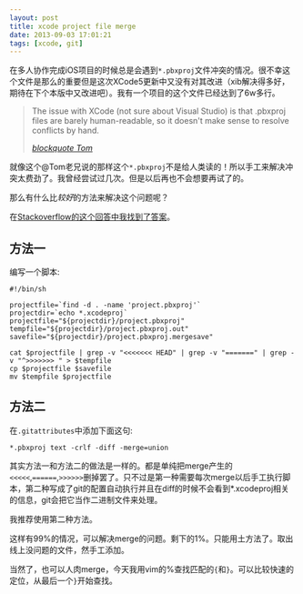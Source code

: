 ```yaml
---
layout: post
title: xcode project file merge
date: 2013-09-03 17:01:21
tags: [xcode, git]
---
```


在多人协作完成iOS项目的时候总是会遇到`*.pbxproj`文件冲突的情况。很不幸这个文件是那么的重要但是这次XCode5更新中又没有对其改进（xib解决得多好，期待在下个本版中又改进吧）。我有一个项目的这个文件已经达到了6w多行。

> The issue with XCode (not sure about Visual Studio) is that .pbxproj files are barely human-readable, so it doesn't make sense to resolve conflicts by hand.
> 
> _[blockquote Tom][blockquoteTom]_

就像这个@Tom老兄说的那样这个`*.pbxproj`不是给人类读的！所以手工来解决冲突太费劲了。我曾经尝试过几次。但是以后再也不会想要再试了的。

那么有什么比*较好*的方法来解决这个问题呢？

在[Stackoverflow的这个回答中我找到了答案][sof]。

## 方法一

编写一个脚本:

``` shell
#!/bin/sh

projectfile=`find -d . -name 'project.pbxproj'`
projectdir=`echo *.xcodeproj`
projectfile="${projectdir}/project.pbxproj"
tempfile="${projectdir}/project.pbxproj.out"
savefile="${projectdir}/project.pbxproj.mergesave"

cat $projectfile | grep -v "<<<<<<< HEAD" | grep -v "=======" | grep -v "^>>>>>>> " > $tempfile
cp $projectfile $savefile
mv $tempfile $projectfile
```

## 方法二

在`.gitattributes`中添加下面这句:

```shell
*.pbxproj text -crlf -diff -merge=union
```


其实方法一和方法二的做法是一样的。都是单纯把merge产生的`<<<<<`,`======`,`>>>>>>`删掉罢了。只不过是第一种需要每次merge以后手工执行脚本，第二种写成了git的配置自动执行并且在diff的时候不会看到*.xcodeproj相关的信息，git会把它当作二进制文件来处理。

我推荐使用第二种方法。

这样有99%的情况，可以解决merge的问题。剩下的1%。只能用土方法了。取出线上没问题的文件，然手工添加。

当然了，也可以人肉merge，今天我用vim的%查找匹配的`{`和`}`。可以比较快速的定位，从最后一个`}`开始查找。


[sof]: http://stackoverflow.com/questions/2615378/how-to-use-git-properly-with-xcode?answertab=active#tab-top
[blockquoteTom]: http://stackoverflow.com/questions/2615378/how-to-use-git-properly-with-xcode?answertab=active#comment2626908_2615378